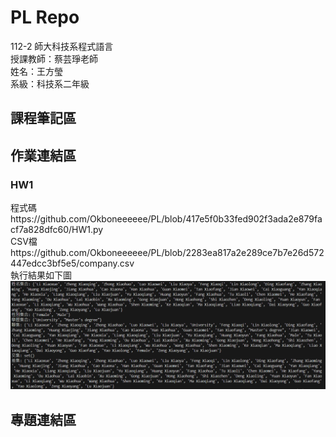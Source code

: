 # PL Repo
112-2 師大科技系程式語言  
授課教師：蔡芸琤老師  
姓名：王方瑩  
系級：科技系二年級  
## 課程筆記區  
## 作業連結區  
### HW1 
程式碼https://github.com/Okboneeeeee/PL/blob/417e5f0b33fed902f3ada2e879facf7a828dfc60/HW1.py  
CSV檔https://github.com/Okboneeeeee/PL/blob/2283ea817a2e289ce7b7e26d572447edcc3bf5e5/company.csv  
執行結果如下圖
![執行結果](https://github.com/Okboneeeeee/PL/blob/main/%E5%9F%B7%E8%A1%8C%E7%B5%90%E6%9E%9C(HW1).png?raw=true)


## 專題連結區  
